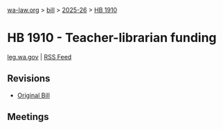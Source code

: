 [wa-law.org](/) > [bill](/bill/) > [2025-26](/bill/2025-26/) > [HB 1910](/bill/2025-26/hb/1910/)

# HB 1910 - Teacher-librarian funding
[leg.wa.gov](https://app.leg.wa.gov/billsummary?BillNumber=1910&Year=2025&Initiative=false) | [RSS Feed](./rss.xml)

## Revisions
* [Original Bill](1/)

## Meetings
